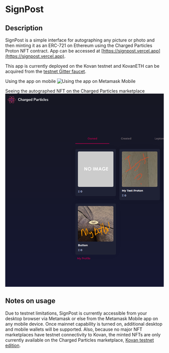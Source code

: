 # SignPost

## Description

SignPost is a simple interface for autographing any picture or photo and then minting it as an ERC-721 on Ethereum using the Charged Particles Proton NFT contract.  App can be accessed at [https://signpost.vercel.app](https://signpost.vercel.app).

This app is currently deployed on the Kovan testnet and KovanETH can be acquired from the [testnet Gitter faucet](https://gitter.im/kovan-testnet/faucet).

Using the app on mobile
![Using the app on Metamask Mobile](./demo.gif)

Seeing the autographed NFT on the Charged Particles marketplace
![My button on Charged Particles](./autograph.png)
## Notes on usage

Due to testnet limitations, SignPost is currently accessible from your desktop browser via Metamask or else from the Metamask Mobile app on any mobile device.  Once mainnet capability is turned on, additional desktop and mobile wallets will be supported.  Also, because no major NFT marketplaces have testnet connectivity to Kovan, the minted NFTs are only currently available on the Charged Particles marketplace, [Kovan testnet edition](https://staging.charged.fi/go/marketplace).

